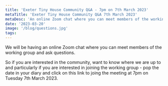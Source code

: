 ```yaml
---
title: 'Exeter Tiny House Community Q&A - 7pm on 7th March 2023'
metaTitle: 'Exeter Tiny House Community Q&A 7th March 2023'
metaDesc: 'An online Zoom chat where you can meet members of the working group and ask questions.'
date: '2023-03-20'
image: '/blog/questions.jpg'
tags:
---
```


We will be having an online Zoom chat where you can meet members of the working group and ask questions. 

So if you are interested in the community, want to know where we are up to and particularly if you are interested in joining the working group - pop the date in your diary and click on this link to joing the meeting at 7pm on Tuesday 7th March 2023.

